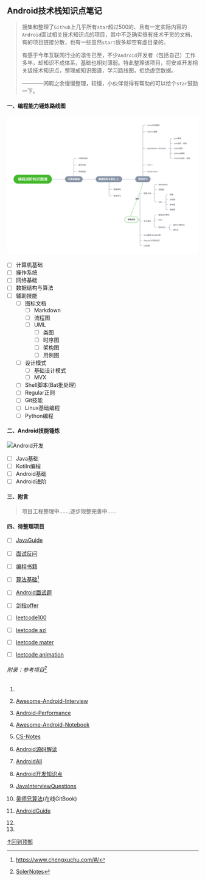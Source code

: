 ## Android技术栈知识点笔记

> 搜集和整理了`Github`上几乎所有`star`超过500的、且有一定实际内容的`Android`面试相关技术知识点的项目，其中不乏确实很有技术干货的文档，有的项目链接分散，也有一些虽然`start`很多却空有虚目录的。
>
> 有感于今年互联网行业的凛冬已至，不少`Android`开发者（包括自己）工作多年，却知识不成体系，基础也相对薄弱。特此整理该项目，将安卓开发相关级技术知识点，整理成知识图谱，学习路线图，拒绝虚空数据。
>
> ————闲暇之余慢慢整理，较慢，小伙伴觉得有帮助的可以给个`star`鼓励一下。

#### 一、编程能力锤炼路线图

![编程进阶知识图谱](./assets/编程进阶知识图谱.svg)

- [ ] 计算机基础
- [ ] 操作系统
- [ ] 网络基础
- [ ] 数据结构与算法
- [ ] 辅助技能
  - [ ] 图标文档
    - [ ] Markdown
    - [ ] 流程图
    - [ ] UML
      - [ ] 类图
      - [ ] 时序图
      - [ ] 架构图
      - [ ] 用例图
  - [ ] 设计模式
    - [ ] 基础设计模式
    - [ ] MVX
  - [ ] Shell脚本(Bat批处理)
  - [ ] Regular正则
  - [ ] Git技能
  - [ ] Linux基础编程
  - [ ] Python编程

#### 二、Android技能锤炼

![Android开发](./assets/Android开发.svg)

- [ ] Java基础
- [ ] Kotiln编程
- [ ] Android基础
- [ ] Android进阶

#### 三、附言

> 项目工程整理中……,逐步规整完善中……

#### 四、待整理项目

- [ ] [JavaGuide](https://github.com/Snailclimb/JavaGuide)
- [ ] [面试反问](https://github.com/yifeikong/reverse-interview-zh)
- [ ] [编程书籍](https://github.com/jobbole/awesome-programming-books)
- [ ] [算法基础](https://github.com/chefyuan/algorithm-base)[^程序厨]
- [ ] [Android面试题](https://github.com/Moosphan/Android-Daily-Interview)
- [ ] [剑指offer](https://github.com/gatieme/CodingInterviews)
- [ ] [leetcode100](https://github.com/mJackie/leetcode)
- [ ] [leetcode azl](https://github.com/azl397985856/leetcode)
- [ ] [leetcode mater](https://github.com/youngyangyang04/leetcode-master)
- [ ] [leetcode animation](https://github.com/MisterBooo/LeetCodeAnimation)



###### 附录：参考项目[^soleiNotes]

1. [^soleiNotes]:[SolerNotes](https://github.com/yoyiyi/SoleilNotes)

2. [Awesome-Android-Interview](https://github.com/JsonChao/Awesome-Android-Interview)

3. [Android-Performance](https://github.com/JsonChao/Awesome-Android-Performance)

4. [Awesome-Android-Notebook](https://github.com/JsonChao/Awesome-Android-Notebook)

5. [CS-Notes](https://github.com/CyC2018/CS-Notes)

6. [Android源码解读](https://github.com/jeanboydev/Android-ReadTheFuckingSourceCode)

7. [AndroidAll](https://github.com/chiclaim/AndroidAll)

8. [Android开发知识点](https://github.com/AweiLoveAndroid/CommonDevKnowledge)

9. [JavaInterviewQuestions](https://github.com/Homiss/Java-interview-questions)

10. [吴师兄算法](https://blog.algomooc.com/)(在线GitBook)

11. [AndroidGuide](https://github.com/leavesCZY/AndroidGuide)

12. [^程序厨]:https://www.chengxuchu.com/#/

13. 





[↑回到顶部](#top) 
